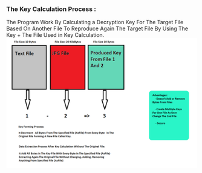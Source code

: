 <h3>The Key Calculation Process :</h3>

The Program Work By Calculating a Decryption Key For The Target File Based On Another File To Reproduce Again The Target File By Using The Key + The File Used in Key Calculation.
<img src=AixCrypt-fcnt.png> </img>
